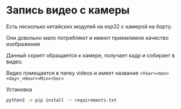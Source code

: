 Запись видео с камеры
===

Есть несколько китайских модулей на esp32 с камерой на борту.

Они довольно мало потребляют и имеют приемлемое качество изображения

Данный скрипт обращается к камере, получает кадр и собирает в видео.

Видео помещается в папку videos и имеет название ```<Year><mon><day>_<Hour><Min><Sec>```

Установка
```bash
python3 -m pip install -r requirements.txt
```